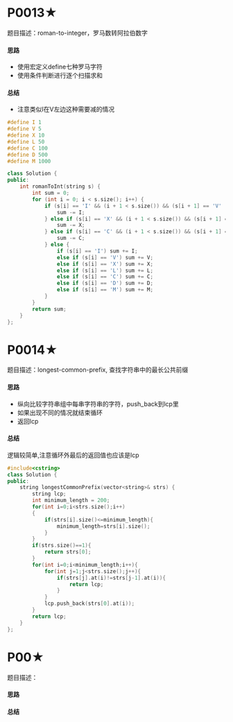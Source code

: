 # P0013★
题目描述：roman-to-integer，罗马数转阿拉伯数字
#### 思路
- 使用宏定义define七种罗马字符
- 使用条件判断进行逐个扫描求和
#### 总结
- 注意类似I在V左边这种需要减的情况
```c++
#define I 1
#define V 5
#define X 10
#define L 50
#define C 100
#define D 500
#define M 1000

class Solution {
public:
    int romanToInt(string s) {
        int sum = 0;
        for (int i = 0; i < s.size(); i++) {
            if (s[i] == 'I' && (i + 1 < s.size()) && (s[i + 1] == 'V' || s[i + 1] == 'X')) {
                sum -= I;
            } else if (s[i] == 'X' && (i + 1 < s.size()) && (s[i + 1] == 'L' || s[i + 1] == 'C')) {
                sum -= X;
            } else if (s[i] == 'C' && (i + 1 < s.size()) && (s[i + 1] == 'D' || s[i + 1] == 'M')) {
                sum -= C;
            } else {
                if (s[i] == 'I') sum += I;
                else if (s[i] == 'V') sum += V;
                else if (s[i] == 'X') sum += X;
                else if (s[i] == 'L') sum += L;
                else if (s[i] == 'C') sum += C;
                else if (s[i] == 'D') sum += D;
                else if (s[i] == 'M') sum += M;
            }
        }
        return sum;
    }
};
```
# P0014★
题目描述：longest-common-prefix, 查找字符串中的最长公共前缀
#### 思路
- 纵向比较字符串组中每串字符串的字符，push_back到lcp里
- 如果出现不同的情况就结束循环
- 返回lcp
#### 总结
逻辑较简单,注意循环外最后的返回值也应该是lcp
```c++
#include<cstring>
class Solution {
public:
    string longestCommonPrefix(vector<string>& strs) {
        string lcp;
        int minimum_length = 200;
        for(int i=0;i<strs.size();i++)
        {
            if(strs[i].size()<=minimum_length){
                minimum_length=strs[i].size();
            }
        }
        if(strs.size()==1){
            return strs[0];
        }
        for(int i=0;i<minimum_length;i++){
            for(int j=1;j<strs.size();j++){
                if(strs[j].at(i)!=strs[j-1].at(i)){
                    return lcp;
                }
            }
            lcp.push_back(strs[0].at(i));
        }
        return lcp;
    }
};
```









# P00★
题目描述：
#### 思路
#### 总结